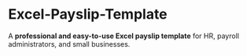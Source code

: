 # Excel-Payslip-Template
A **professional and easy-to-use Excel payslip template** for HR, payroll administrators, and small businesses.  
